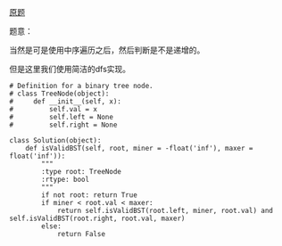 [原题](https://leetcode.com/problems/validate-binary-search-tree/)

题意：

当然是可是使用中序遍历之后，然后判断是不是递增的。

但是这里我们使用简洁的dfs实现。

```
# Definition for a binary tree node.
# class TreeNode(object):
#     def __init__(self, x):
#         self.val = x
#         self.left = None
#         self.right = None

class Solution(object):
    def isValidBST(self, root, miner = -float('inf'), maxer = float('inf')):
        """
        :type root: TreeNode
        :rtype: bool
        """
        if not root: return True
        if miner < root.val < maxer:
            return self.isValidBST(root.left, miner, root.val) and self.isValidBST(root.right, root.val, maxer)
        else:
            return False
```